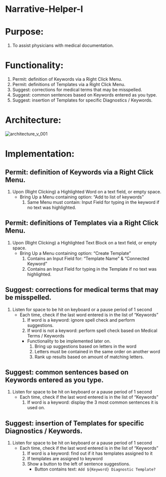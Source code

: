 # Narrative-Helper-I

# Purpose:
1. To assist physicians with medical documentation.

# Functionality:
1. Permit: definition of Keywords via a Right Click Menu.
2. Permit: definitions of Templates via a Right Click Menu.
3. Suggest: corrections for medical terms that may be misspelled.
4. Suggest: common sentences based on Keywords entered as you type.
5. Suggest: insertion of  Templates for specific Diagnostics / Keywords.

# Architecture:
![architecture_v_001](https://user-images.githubusercontent.com/20391435/33628636-657ba17c-d9cf-11e7-881c-9b6e3d13e25b.JPG)

# Implementation:
## Permit: definition of Keywords via a Right Click Menu.
1. Upon (Right Clicking) a Highlighted Word on a text field, or empty space.
    * Bring Up a Menu containing option: “Add to list of keywords”
        1. Same Menu must contain: Input Field for typing in the keyword if no text was highlighted.

## Permit: definitions of Templates via a Right Click Menu.
1. Upon (Right Clicking) a Highlighted Text Block on a text field, or empty space.
    * Bring Up a Menu containing option: “Create Template”
        1. Contains an Input Field for: “Template Name” & “Connected Keyword”
        2. Contains an Input Field for typing in the Template if no text was highlighted.

## Suggest: corrections for medical terms that may be misspelled.
1. Listen for space to be hit on keyboard or a pause period of 1 second
    * Each time, check if the last word entered is in the list of “Keywords”
        1. If word is a keyword: ignore spell check and perform suggestions.
        2. If word is not a keyword: perform spell check based on Medical Terms / Keywords
        * Functionality to be implemented later on.
            1. Bring up suggestions based on letters in the word
            2. Letters must be contained in the same order on another word
            3. Rank up results based on amount of matching letters.

## Suggest: common sentences based on Keywords entered as you type.
1. Listen for space to be hit on keyboard or a pause period of 1 second
    * Each time, check if the last word entered is in the list of “Keywords”
        1. If word is a keyword: display the 3 most common sentences it is used on.

## Suggest: insertion of  Templates for specific Diagnostics / Keywords.
1. Listen for space to be hit on keyboard or a pause period of 1 second
    * Each time, check if the last word entered is in the list of “Keywords”
        1. If word is a keyword: find out if it has templates assigned to it
        2. If templates are assigned to keyword
        3. Show a button to the left of sentence suggestions.
            * Button contains text: `Add ${Keyword} Diagnostic Template?`


